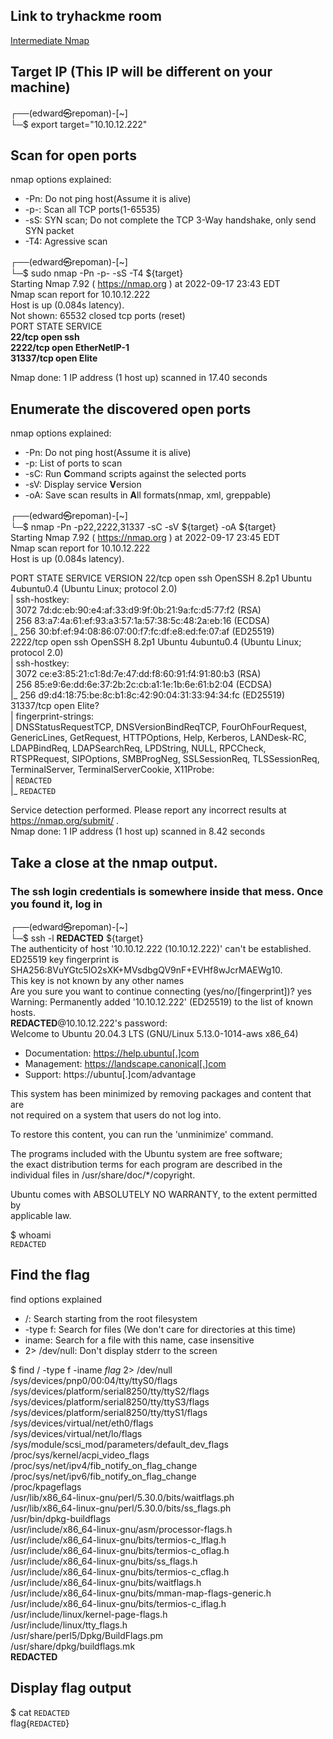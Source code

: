 ## Link to tryhackme room

[Intermediate Nmap](https://tryhackme.com/room/intermediatenmap)

## Target IP (This IP will be different on your machine)

┌──(edward㉿repoman)-[~]  
└─$ export target="10.10.12.222"

## Scan for open ports

nmap options explained:

- -Pn: Do not ping host(Assume it is alive)
- -p-: Scan all TCP ports(1-65535)
- -sS: SYN scan; Do not complete the TCP 3-Way handshake, only send SYN packet
- -T4: Agressive scan

┌──(edward㉿repoman)-[~]  
└─$ sudo nmap -Pn -p- -sS -T4 ${target}  
Starting Nmap 7.92 ( https://nmap.org ) at 2022-09-17 23:43 EDT  
Nmap scan report for 10.10.12.222  
Host is up (0.084s latency).  
Not shown: 65532 closed tcp ports (reset)  
PORT      STATE SERVICE  
**22/tcp    open  ssh**  
**2222/tcp  open  EtherNetIP-1**  
**31337/tcp open  Elite**  

Nmap done: 1 IP address (1 host up) scanned in 17.40 seconds  

## Enumerate the discovered open ports

nmap options explained:

- -Pn: Do not ping host(Assume it is alive)
- -p:  List of ports to scan
- -sC: Run **C**ommand scripts against the selected ports
- -sV: Display service **V**ersion
- -oA: Save scan results in **A**ll formats(nmap, xml, greppable)

┌──(edward㉿repoman)-[~]  
└─$ nmap -Pn -p22,2222,31337 -sC -sV ${target} -oA ${target}   
Starting Nmap 7.92 ( https://nmap.org ) at 2022-09-17 23:45 EDT  
Nmap scan report for 10.10.12.222  
Host is up (0.084s latency).  

PORT      STATE SERVICE VERSION
22/tcp    open  ssh     OpenSSH 8.2p1 Ubuntu 4ubuntu0.4 (Ubuntu Linux; protocol 2.0)  
| ssh-hostkey:   
|   3072 7d:dc:eb:90:e4:af:33:d9:9f:0b:21:9a:fc:d5:77:f2 (RSA)  
|   256 83:a7:4a:61:ef:93:a3:57:1a:57:38:5c:48:2a:eb:16 (ECDSA)  
|_  256 30:bf:ef:94:08:86:07:00:f7:fc:df:e8:ed:fe:07:af (ED25519)  
2222/tcp  open  ssh     OpenSSH 8.2p1 Ubuntu 4ubuntu0.4 (Ubuntu Linux; protocol 2.0)  
| ssh-hostkey:   
|   3072 ce:e3:85:21:c1:8d:7e:47:dd:f8:60:91:f4:91:80:b3 (RSA)  
|   256 85:e9:6e:dd:6e:37:2b:2c:cb:a1:1e:1b:6e:61:b2:04 (ECDSA)  
|_  256 d9:d4:18:75:be:8c:b1:8c:42:90:04:31:33:94:34:fc (ED25519)  
31337/tcp open  Elite?  
| fingerprint-strings:   
|   DNSStatusRequestTCP, DNSVersionBindReqTCP, FourOhFourRequest, GenericLines, GetRequest, HTTPOptions, Help, Kerberos, LANDesk-RC, LDAPBindReq,   LDAPSearchReq, LPDString, NULL, RPCCheck, RTSPRequest, SIPOptions, SMBProgNeg, SSLSessionReq, TLSSessionReq, TerminalServer, TerminalServerCookie,   X11Probe:   
|     `REDACTED`  
|_    `REDACTED`  

Service detection performed. Please report any incorrect results at https://nmap.org/submit/ .  
Nmap done: 1 IP address (1 host up) scanned in 8.42 seconds  


## Take a close at the nmap output.  
### The ssh login credentials is somewhere inside that mess. Once you found it, log in

┌──(edward㉿repoman)-[~]  
└─$ ssh -l **REDACTED** ${target}  
The authenticity of host '10.10.12.222 (10.10.12.222)' can't be established.  
ED25519 key fingerprint is SHA256:8VuYGtc5lO2sXK+MVsdbgQV9nF+EVHf8wJcrMAEWg10.  
This key is not known by any other names  
Are you sure you want to continue connecting (yes/no/[fingerprint])? yes  
Warning: Permanently added '10.10.12.222' (ED25519) to the list of known hosts.  
**REDACTED**@10.10.12.222's password:   
Welcome to Ubuntu 20.04.3 LTS (GNU/Linux 5.13.0-1014-aws x86_64)  

 * Documentation:  https://help.ubuntu[.]com  
 * Management:     https://landscape.canonical[.]com  
 * Support:        https://ubuntu[.]com/advantage  

This system has been minimized by removing packages and content that are  
not required on a system that users do not log into.  

To restore this content, you can run the 'unminimize' command.  

The programs included with the Ubuntu system are free software;  
the exact distribution terms for each program are described in the  
individual files in /usr/share/doc/*/copyright.  

Ubuntu comes with ABSOLUTELY NO WARRANTY, to the extent permitted by  
applicable law.  

$ whoami  
`REDACTED`


## Find the flag

find options explained

- /: Search starting from the root filesystem
- -type f: Search for files (We don't care for directories at this time)
- iname: Search for a file with this name, case insensitive
- 2> /dev/null: Don't display stderr to the screen

$ find / -type f -iname *flag* 2> /dev/null  
/sys/devices/pnp0/00:04/tty/ttyS0/flags  
/sys/devices/platform/serial8250/tty/ttyS2/flags  
/sys/devices/platform/serial8250/tty/ttyS3/flags  
/sys/devices/platform/serial8250/tty/ttyS1/flags  
/sys/devices/virtual/net/eth0/flags  
/sys/devices/virtual/net/lo/flags  
/sys/module/scsi_mod/parameters/default_dev_flags  
/proc/sys/kernel/acpi_video_flags  
/proc/sys/net/ipv4/fib_notify_on_flag_change  
/proc/sys/net/ipv6/fib_notify_on_flag_change  
/proc/kpageflags  
/usr/lib/x86_64-linux-gnu/perl/5.30.0/bits/waitflags.ph  
/usr/lib/x86_64-linux-gnu/perl/5.30.0/bits/ss_flags.ph  
/usr/bin/dpkg-buildflags  
/usr/include/x86_64-linux-gnu/asm/processor-flags.h  
/usr/include/x86_64-linux-gnu/bits/termios-c_lflag.h  
/usr/include/x86_64-linux-gnu/bits/termios-c_oflag.h  
/usr/include/x86_64-linux-gnu/bits/ss_flags.h  
/usr/include/x86_64-linux-gnu/bits/termios-c_cflag.h  
/usr/include/x86_64-linux-gnu/bits/waitflags.h  
/usr/include/x86_64-linux-gnu/bits/mman-map-flags-generic.h  
/usr/include/x86_64-linux-gnu/bits/termios-c_iflag.h  
/usr/include/linux/kernel-page-flags.h  
/usr/include/linux/tty_flags.h  
/usr/share/perl5/Dpkg/BuildFlags.pm  
/usr/share/dpkg/buildflags.mk  
**REDACTED**  

## Display flag output

$ cat `REDACTED`  
flag{`REDACTED`}  
